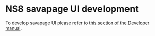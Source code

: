 # NS8 savapage UI development

To develop savapage UI please refer to [this section of the Developer manual](https://nethserver.github.io/ns8-core/ui/modules/#module-ui-development).
